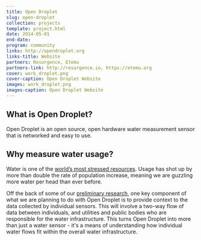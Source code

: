 ```yaml
---
title: Open Droplet
slug: open-droplet
collection: projects
template: project.html
date: 2014-05-01
end-date: 
program: community
links: http://opendroplet.org
links-title: Website
partners: Resurgence, Etemu
partners-link: http://resurgence.io, https://etemu.org
cover: work_droplet.png
cover-caption: Open Droplet Website
images: work_droplet.png
images-caption: Open Droplet Website
---
```


## What is Open Droplet? 

Open Droplet is an open source, open hardware water measurement sensor that is networked and easy to use.

## Why measure water usage?

Water is one of the [world’s most stressed resources](https://www.un.org/waterforlifedecade/scarcity.shtml). Usage has shot up by more than double the rate of population increase, meaning we are guzzling more water per head than ever before.

Off the back of some of our [preliminary research](https://iilab.org/news/2014-09-10-water-water-everywhere.html), one key component of what we are planning to do with Open Droplet is to provide context to the data collected by individual sensors. This will involve a two-way flow of data between individuals, and utilities and public bodies who are responsible for the water infrastructure. This turns Open Droplet into more than just a water sensor - it's a means of understanding how individual water flows fit within the overall water infrastructure.

